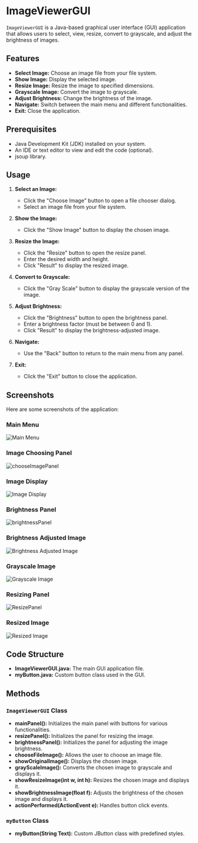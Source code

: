 # ImageViewerGUI

`ImageViewerGUI` is a Java-based graphical user interface (GUI) application that allows users to select, view, resize, convert to grayscale, and adjust the brightness of images. 

## Features

- **Select Image:** Choose an image file from your file system.
- **Show Image:** Display the selected image.
- **Resize Image:** Resize the image to specified dimensions.
- **Grayscale Image:** Convert the image to grayscale.
- **Adjust Brightness:** Change the brightness of the image.
- **Navigate:** Switch between the main menu and different functionalities.
- **Exit:** Close the application.

## Prerequisites

- Java Development Kit (JDK) installed on your system.
- An IDE or text editor to view and edit the code (optional).
- jsoup library.

## Usage

1. **Select an Image:**
   - Click the "Choose Image" button to open a file chooser dialog.
   - Select an image file from your file system.

2. **Show the Image:**
   - Click the "Show Image" button to display the chosen image.

3. **Resize the Image:**
   - Click the "Resize" button to open the resize panel.
   - Enter the desired width and height.
   - Click "Result" to display the resized image.

4. **Convert to Grayscale:**
   - Click the "Gray Scale" button to display the grayscale version of the image.

5. **Adjust Brightness:**
   - Click the "Brightness" button to open the brightness panel.
   - Enter a brightness factor (must be between 0 and 1).
   - Click "Result" to display the brightness-adjusted image.

6. **Navigate:**
   - Use the "Back" button to return to the main menu from any panel.

7. **Exit:**
   - Click the "Exit" button to close the application.

## Screenshots

Here are some screenshots of the application:

### Main Menu
![Main Menu](https://github.com/Kosar-Gari/ImageViewer/blob/main/ImageViewerPanels/1.mainPanel.png?raw=true)
### Image Choosing Panel
![chooseImagePanel](https://github.com/Kosar-Gari/ImageViewer/blob/main/ImageViewerPanels/1.1.chooseImagePanel.png?raw=true)
### Image Display
![Image Display](https://github.com/Kosar-Gari/ImageViewer/blob/main/ImageViewerPanels/1.2.showImagePanel.png?raw=true)
### Brightness Panel
![brightnessPanel](https://github.com/Kosar-Gari/ImageViewer/blob/main/ImageViewerPanels/1.3.brightnessPanel.png?raw=true)
### Brightness Adjusted Image
![Brightness Adjusted Image](https://github.com/Kosar-Gari/ImageViewer/blob/main/ImageViewerPanels/1.3.1.brightnessChangedImage.png?raw=true)
### Grayscale Image
![Grayscale Image](https://github.com/Kosar-Gari/ImageViewer/blob/main/ImageViewerPanels/1.4.grayScaleShowPanel.png?raw=true)
### Resizing Panel
![ResizePanel](https://github.com/Kosar-Gari/ImageViewer/blob/main/ImageViewerPanels/1.5.resizePanel.png?raw=true)
### Resized Image
![Resized Image]([https://www.dropbox.com/scl/fi/lds4ak4kbpkbaj44k7ey5/1.5.1.resizedImagePanel.png?rlkey=w882bmmkrvk1yjgrpwfpk2d7j&st=mfbn393d&dl=0](https://github.com/Kosar-Gari/ImageViewer/blob/main/ImageViewerPanels/1.5.1.resizedImagePanel.png?raw=true))

## Code Structure

- **ImageViewerGUI.java:** The main GUI application file.
- **myButton.java:** Custom button class used in the GUI.

## Methods

### `ImageViewerGUI` Class

- **mainPanel():** Initializes the main panel with buttons for various functionalities.
- **resizePanel():** Initializes the panel for resizing the image.
- **brightnessPanel():** Initializes the panel for adjusting the image brightness.
- **chooseFileImage():** Allows the user to choose an image file.
- **showOriginalImage():** Displays the chosen image.
- **grayScaleImage():** Converts the chosen image to grayscale and displays it.
- **showResizeImage(int w, int h):** Resizes the chosen image and displays it.
- **showBrightnessImage(float f):** Adjusts the brightness of the chosen image and displays it.
- **actionPerformed(ActionEvent e):** Handles button click events.

### `myButton` Class

- **myButton(String Text):** Custom JButton class with predefined styles.
